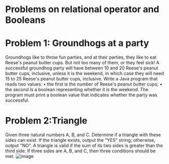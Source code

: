 # Problems on relational operator and Booleans

# Problem 1: Groundhogs at a party

Groundhogs like to throw fun parties, and at their parties, they like to eat Reese's peanut butter cups. But not too many of them, or they feel sick! A successful groundhog party will have between 10 and 20 Reese's peanut butter cups, inclusive, unless it is the weekend, in which case they will need 15 to 25 Reese's peanut butter cups, inclusive.
Write a Java program that reads two values:
•	the first is the number of Reese's peanut butter cups;
•	the second is a boolean representing whether it is the weekend.
The program must print a boolean value that indicates whether the party was successful.

# Problem 2:Triangle

Given three natural numbers A, B, and C. Determine if a triangle with these sides can exist.
If the triangle exists, output the "YES" string; otherwise, output "NO".
A triangle is valid if the sum of its two sides is greater than the third side. If three sides are A, B, and C, then three conditions should be met.
![image](https://user-images.githubusercontent.com/79511860/218310073-e1b18cd1-6630-4569-a3a2-02b0dd860cb3.png)
